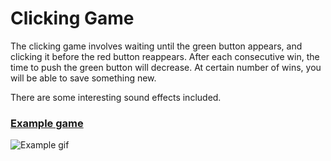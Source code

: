 <h1> Clicking Game </h1>

The clicking game involves waiting until the green button appears, and clicking it before the red button reappears. After each consecutive win, the time to push the green button will decrease. At certain number of wins, you will be able to save something new. 

There are some interesting sound effects included.

<h3> <u>Example game </u> </h3>

![Example gif](support/gif.gif)

